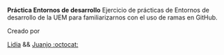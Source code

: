 **Práctica Entornos de desarrollo**
Ejercicio de prácticas de Entornos de desarrollo de la UEM para familiarizarnos con el uso de ramas en GitHub.

Creado por 

[Lidia](https://github.com/ArandaLidia) && [Juanjo :octocat: ](https://github.com/JuanjoAJ)
